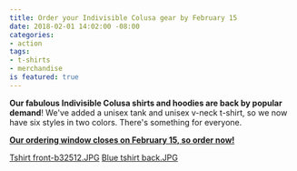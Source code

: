 ```yaml
---
title: Order your Indivisible Colusa gear by February 15
date: 2018-02-01 14:02:00 -08:00
categories:
- action
tags:
- t-shirts
- merchandise
is featured: true
---
```


**Our fabulous Indivisible Colusa shirts and hoodies are back by popular demand**! We've added a unisex tank and unisex v-neck t-shirt, so we now have six styles in two colors. There's something for everyone. 

[**Our ordering window closes on February 15, so order now!**](http://www.bonfire.com/indivisible-colusa)

[Tshirt front-b32512.JPG](/uploads/Tshirt%20front-b32512.JPG)
[Blue tshirt back.JPG](/uploads/Blue%20tshirt%20back.JPG)